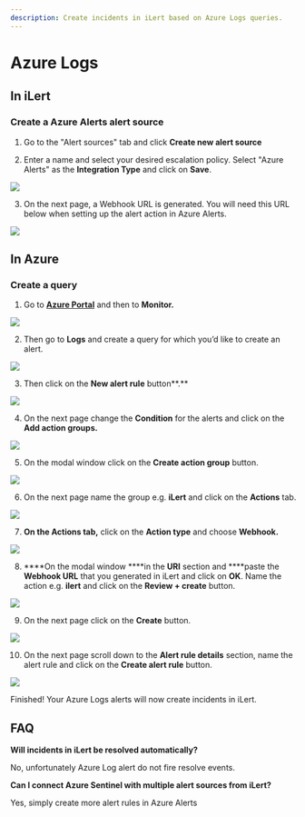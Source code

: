 ```yaml
---
description: Create incidents in iLert based on Azure Logs queries.
---
```


# Azure Logs

## In iLert <a id="in-ilert"></a>

### Create a Azure Alerts alert source <a id="create-alert-source"></a>

1. Go to the "Alert sources" tab and click **Create new alert source**

2. Enter a name and select your desired escalation policy. Select "Azure Alerts" as the **Integration Type** and click on **Save**.

![](../../.gitbook/assets/ilert%20%2835%29.png)

3. On the next page, a Webhook URL is generated. You will need this URL below when setting up the alert action in Azure Alerts.

![](../../.gitbook/assets/ilert%20%2834%29.png)

## In Azure <a id="in-splunk"></a>

### Create a query <a id="create-action-sequences"></a>

1. Go to [**Azure Portal**](https://portal.azure.com) and then to **Monitor.** 

![](../../.gitbook/assets/home_-_microsoft_azure%20%285%29.png)

2. Then go to **Logs** and create a query for which you’d like to create an alert.

![](../../.gitbook/assets/monitor_-_microsoft_azure.png)

3. Then click on the **New alert rule** button**.**

![](../../.gitbook/assets/logs_-_microsoft_azure.png)

4. On the next page change the **Condition** for the alerts and click on the **Add action groups.**

![](../../.gitbook/assets/1.png)

5. On the modal window click on the **Create action group** button.

![](../../.gitbook/assets/2.png)

6. On the next page name the group e.g. **iLert** and click on the **Actions** tab.

![](../../.gitbook/assets/3.png)

7. ****On the **Actions** tab**,** click on the **Action type** and choose **Webhook.**

![](../../.gitbook/assets/4.png)

8. ****On the modal window ****in the **URI** section and ****paste the **Webhook URL** that you generated in iLert and click on **OK**. Name the action e.g. **ilert** and click on the **Review + create** button.

![](../../.gitbook/assets/5.png)

9. On the next page click on the **Create** button.

![](../../.gitbook/assets/6%20%281%29.png)

10. On the next page scroll down to the **Alert rule details** section, name the alert rule and click on the **Create alert rule** button.

![](../../.gitbook/assets/7.png)

Finished! Your Azure Logs alerts will now create incidents in iLert.

## FAQ <a id="faq"></a>

**Will incidents in iLert be resolved automatically?**

No, unfortunately Azure Log alert do not fire resolve events.

**Can I connect Azure Sentinel with multiple alert sources from iLert?**

Yes, simply create more alert rules in Azure Alerts

